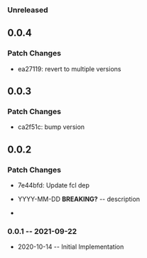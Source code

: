 ### Unreleased

## 0.0.4

### Patch Changes

- ea27119: revert to multiple versions

## 0.0.3

### Patch Changes

- ca2f51c: bump version

## 0.0.2

### Patch Changes

- 7e44bfd: Update fcl dep

- YYYY-MM-DD **BREAKING?** -- description
-

### 0.0.1 -- 2021-09-22

- 2020-10-14 -- Initial Implementation

